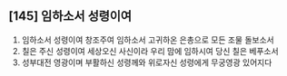 ## [145] 임하소서 성령이여

1) 임하소서 성령이여 창조주여 임하소서 고귀하온 은총으로 모든 조물 돌보소서
2) 칠은 주신 성령이여 세상오신  사신이라 우리 맘에 임하시여 당신 칠은 베푸소서
3) 성부대전 영광이며 부활하신 성령께와 위로자신 성령에게 무궁영광 있어지다
